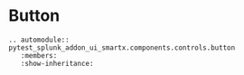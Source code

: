 # Button

```{eval-rst}
.. automodule:: pytest_splunk_addon_ui_smartx.components.controls.button
   :members:
   :show-inheritance:
```
